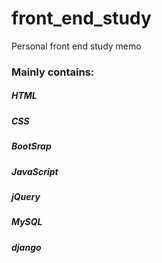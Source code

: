 # front_end_study
Personal front end study memo

### Mainly contains:
##### HTML
##### CSS
##### BootSrap
##### JavaScript
##### jQuery
##### MySQL
##### django